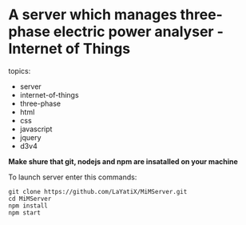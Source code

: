 # A server which manages three-phase electric power analyser - Internet of Things
 
topics:
- server
- internet-of-things
- three-phase
- html
- css
- javascript
- jquery
- d3v4

**Make shure that git, nodejs and npm are insatalled on your machine**

To launch server enter this commands:
```
git clone https://github.com/LaYatiX/MiMServer.git
cd MiMServer
npm install
npm start
```
